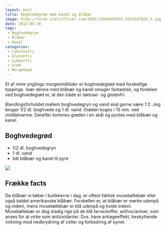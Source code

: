 ```yaml
---
layout: post
title: Boghvedegrød med kanel og blåbær
image: http://farm3.staticflickr.com/2892/12658497815_6d11547d2d_n.jpg
date: 2013-05-20
tags:
 - Boghvedegryn
 - Blåbær
 - Kanel
categories:
 - Laktosefri
 - Glutenfri
 - Sukkerfri
 - Grød
 - Morgenmad
---
```


Et af mine ynglings morgenmåltider er boghvedegrød med forskellige toppings.
Især denne med blåbær og kanel smager fantastisk, og fordelen ved boghvedegrød
er, at den både er laktose- og glutenfri. 

Blandingsforholdet mellem boghvedegryn og vand skal gerne være 1:2. Jeg bruger
1/2 dl. boghvede og 1 dl. vand. Grøden koges i 15 min. ved middelvarme. Derefter
kommes grøden i en skål og pyntes med blåbær og kanel.

## Boghvedegrød

- 1/2 dl. boghvedegryn
- 1 dl. vand
- lidt blåbær og kanel til pynt

![](http://farm3.staticflickr.com/2892/12658497815_6d11547d2d.jpg)

## Frække facts

De blåbær vi køber i butikkerne i dag, er oftest faktisk mosebøllebær eller også
kaldet amerikanske blåbær. Forskellen er, at blåbær er mørke udenpå og indeni,
mens mosebøllebær er blå udenpå og hvide indeni. Mosebøllebær er dog stadig rige
på de blå farvestoffer, anthocianiner, som anses for at virke som antioxidanter.
Dvs. have antiageeffekt, beskyttende virkning mod nedbrydning af celler og
forbedring af synet.
